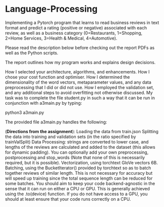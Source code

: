 # Language-Processing

Implementing a Pytorch program that learns to read business reviews in text format and predict a rating (positive or negative) associated with each review, as well as a business category (0=Restaurants, 1=Shopping, 2=Home Services, 3=Health & Medical, 4=Automotive). 

Please read the description below before checking out the report PDFs as well as the Python scripts.

The report outlines how my program works and explains design decisions.

How I selected your architecture, algorithms, and enhancements. How I chose your cost function and optimiser. How I determined the dimensionality of the word vectors, metaparameter values, and any data preprocessing that I did or did not use. How I employed the validation set, and any additional steps to avoid overfitting not otherwise discussed. My task was to complete the file student.py in such a way that it can be run in conjunction with a3main.py by typing:

python3 a3main.py

The provided file a3main.py handles the following:

(**Directions from the assignment**): Loading the data from train.json Splitting the data into training and validation sets (in the ratio specified by trainValSplit) Data Processing: strings are converted to lower case, and lengths of the reviews are calculated and added to the dataset (this allows for dynamic padding). You can optionally add your own preprocessing, postprocessing and stop_words (Note that none of this is necessarily required, but it is possible). Vectorization, using torchtext GloVe vectors 6B. Batching, using the BucketIterator() provided by torchtext so as to batch together reviews of similar length. This is not necessary for accuracy but will speed up training since the total sequence length can be reduced for some batches. You should aim to keep your code backend-agnostic in the sense that it can run on either a CPU or GPU. This is generally achieved using the .to(device) function. If you do not have access to a GPU, you should at least ensure that your code runs correctly on a CPU.
